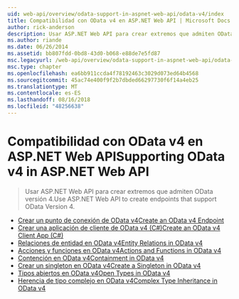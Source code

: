 ```yaml
---
uid: web-api/overview/odata-support-in-aspnet-web-api/odata-v4/index
title: Compatibilidad con OData v4 en ASP.NET Web API | Microsoft Docs
author: rick-anderson
description: Usar ASP.NET Web API para crear extremos que admiten OData versión 4.
ms.author: riande
ms.date: 06/26/2014
ms.assetid: bb807fdd-0bd8-43d0-b068-e88de7e5fd87
msc.legacyurl: /web-api/overview/odata-support-in-aspnet-web-api/odata-v4
msc.type: chapter
ms.openlocfilehash: ea6bb911ccda4f78192463c3029d073ed64b4568
ms.sourcegitcommit: 45ac74e400f9f2b7dbded66297730f6f14a4eb25
ms.translationtype: MT
ms.contentlocale: es-ES
ms.lasthandoff: 08/16/2018
ms.locfileid: "48256638"
---
```

<a name="supporting-odata-v4-in-aspnet-web-api"></a><span data-ttu-id="fa165-103">Compatibilidad con OData v4 en ASP.NET Web API</span><span class="sxs-lookup"><span data-stu-id="fa165-103">Supporting OData v4 in ASP.NET Web API</span></span>
====================
> <span data-ttu-id="fa165-104">Usar ASP.NET Web API para crear extremos que admiten OData versión 4.</span><span class="sxs-lookup"><span data-stu-id="fa165-104">Use ASP.NET Web API to create endpoints that support OData Version 4.</span></span>


- [<span data-ttu-id="fa165-105">Crear un punto de conexión de OData v4</span><span class="sxs-lookup"><span data-stu-id="fa165-105">Create an OData v4 Endpoint</span></span>](create-an-odata-v4-endpoint.md)
- [<span data-ttu-id="fa165-106">Crear una aplicación de cliente de OData v4 (C#)</span><span class="sxs-lookup"><span data-stu-id="fa165-106">Create an OData v4 Client App (C#)</span></span>](create-an-odata-v4-client-app.md)
- [<span data-ttu-id="fa165-107">Relaciones de entidad en OData v4</span><span class="sxs-lookup"><span data-stu-id="fa165-107">Entity Relations in OData v4</span></span>](entity-relations-in-odata-v4.md)
- [<span data-ttu-id="fa165-108">Acciones y funciones en OData v4</span><span class="sxs-lookup"><span data-stu-id="fa165-108">Actions and Functions in OData v4</span></span>](odata-actions-and-functions.md)
- [<span data-ttu-id="fa165-109">Contención en OData v4</span><span class="sxs-lookup"><span data-stu-id="fa165-109">Containment in OData v4</span></span>](odata-containment-in-web-api-22.md)
- [<span data-ttu-id="fa165-110">Crear un singleton en OData v4</span><span class="sxs-lookup"><span data-stu-id="fa165-110">Create a Singleton in OData v4</span></span>](using-a-singleton-in-an-odata-endpoint-in-web-api-22.md)
- [<span data-ttu-id="fa165-111">Tipos abiertos en OData v4</span><span class="sxs-lookup"><span data-stu-id="fa165-111">Open Types in OData v4</span></span>](use-open-types-in-odata-v4.md)
- [<span data-ttu-id="fa165-112">Herencia de tipo complejo en OData v4</span><span class="sxs-lookup"><span data-stu-id="fa165-112">Complex Type Inheritance in OData v4</span></span>](complex-type-inheritance-in-odata-v4.md)
